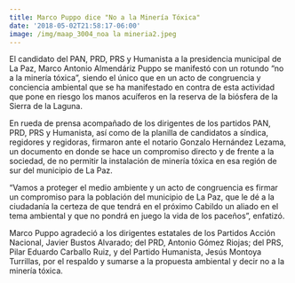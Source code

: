 ```yaml
---
title: Marco Puppo dice "No a la Minería Tóxica"
date: '2018-05-02T21:58:17-06:00'
image: /img/maap_3004_noa la mineria2.jpeg
---
```

El candidato del PAN, PRD, PRS y Humanista a la presidencia municipal de La Paz, Marco Antonio Almendáriz Puppo se manifestó con un rotundo “no a la minería tóxica”, siendo el único que en un acto de congruencia y conciencia ambiental que se ha manifestado en contra de esta actividad que pone en riesgo los manos acuíferos en la reserva de la biósfera de la Sierra de la Laguna.

En rueda de prensa acompañado de los dirigentes de los partidos PAN, PRD, PRS y Humanista, así como de la planilla de candidatos a síndica, regidores y regidoras, firmaron ante el notario Gonzalo Hernández Lezama, un documento en donde se hace un compromiso directo y de frente a la sociedad, de no permitir la instalación de minería tóxica en esa región de sur del municipio de La Paz.

“Vamos a proteger el medio ambiente y un acto de congruencia es firmar un compromiso para la población del municipio de La Paz, que le dé a la ciudadanía la certeza de que tendrá en el próximo Cabildo un aliado en el tema ambiental y que no pondrá en juego la vida de los paceños”, enfatizó.

Marco Puppo agradeció a los dirigentes estatales de los Partidos Acción Nacional, Javier Bustos Alvarado; del PRD, Antonio Gómez Riojas; del PRS, Pilar Eduardo Carballo Ruiz, y del Partido Humanista, Jesús Montoya Turrillas, por el respaldo y sumarse a la propuesta ambiental y decir no a la minería tóxica.
